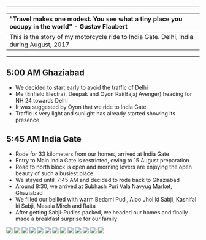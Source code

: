 
---

|  "Travel makes one modest. You see what a tiny place you occupy in the world" - Gustav Flaubert |
| :--- |
| This is the story of my motorcycle ride to India Gate. Delhi, India during August, 2017 |

---

##  5:00 AM Ghaziabad
*	We decided to start early to avoid the traffic of Delhi
*	Me (Enfield Electra), Deepak and Oyon Rai(Bajaj Avenger) heading for NH 24 towards Delhi
*	It was suggested by Oyon that we ride to India Gate
*	Traffic is very light and sunlight has already started showing its presence

##  5:45 AM India Gate
*	Rode for 33 kilometers from our homes, arrived at India Gate
*	Entry to Main India Gate is restricted, owing to 15 August preparation
*	Road to north block is open and morning lovers are enjoying the open beauty of such a busiest place
*	We stayed untill 7:45 AM and decided to rode back to Ghaziabad
*  	Around 8:30, we arrived at Subhash Puri Vala Navyug Market, Ghaziabad
* 	We filled our bellied with warm Bedami Pudi, Aloo Jhol ki Sabji, Kashifal ki Sabji, Masala Mirch and Raita
* 	After getting Sabji-Pudies packed, we headed our homes and finally made a breakfast surprise for our family 

![](https://github.com/inbravo/travel/raw/master/august-2017/images/IMG_20170812_062001.jpg)
![](https://github.com/inbravo/travel/raw/master/august-2017/images/IMG_20170812_063254.jpg)
![](https://github.com/inbravo/travel/raw/master/august-2017/images/IMG_20170812_063246.jpg)
![](https://github.com/inbravo/travel/raw/master/august-2017/images/IMG_20170812_064506.jpg)
![](https://github.com/inbravo/travel/raw/master/august-2017/images/IMG_20170812_060500.jpg)
![](https://github.com/inbravo/travel/raw/master/august-2017/images/IMG_1035.jpg)
![](https://github.com/inbravo/travel/raw/master/august-2017/images/IMG_1143.jpg)
![](https://github.com/inbravo/travel/raw/master/august-2017/images/IMG_1123.jpg)
![](https://github.com/inbravo/travel/raw/master/august-2017/images/IMG_1138.jpg)
![](https://github.com/inbravo/travel/raw/master/august-2017/images/IMG_1029.jpg)
![](https://github.com/inbravo/travel/raw/master/august-2017/images/IMG_1007.jpg)
![](https://github.com/inbravo/travel/raw/master/august-2017/images/IMG_20170812_063340.jpg)
![](https://github.com/inbravo/travel/raw/master/august-2017/images/IMG_20170812_082626.jpg)







